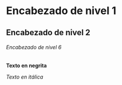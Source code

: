 # Encabezado de nivel 1
## Encabezado de nivel 2
###### Encabezado de nivel 6

**Texto en negrita**

*Texto en itálica*
